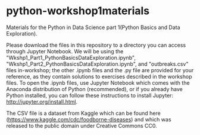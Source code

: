 # python-workshop1materials
Materials for the Python in Data Science part 1(Python Basics and Data Exploration).

Please download the files in this repository to a directory you can access through Jupyter Notebook. We will be using the "Wkshp1_Part1_PythonBasicsDataExploration.ipynb", "Wkshp1_Part2_PythonBasicsDataExploration.ipynb", and "outbreaks.csv" files in-workshop; the other .ipynb files and the .py file are provided for your reference, as they contain solutions to exercises described in the workshop files. To open the .ipynb files, use Jupyter Notebook which comes with the Anaconda distribution of Python (recommended), or if you already have Python installed, you can follow these instructions to install Jupyter: http://jupyter.org/install.html.

The CSV file is a dataset from Kaggle which can be found here (https://www.kaggle.com/cdc/foodborne-diseases) and which was released to the public domain under Creative Commons CC0.

